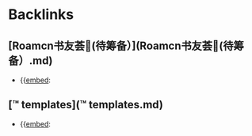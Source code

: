 
# Backlinks
## [Roamcn书友荟🥝(待筹备）](Roamcn书友荟🥝(待筹备）.md)
- {{[embed](embed.md):

## [™ templates](™ templates.md)
- {{[embed](embed.md):

